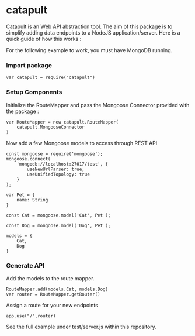 
# catapult

Catapult is an Web API abstraction tool. The aim of this package is to simplify adding data endpoints to a NodeJS application/server. Here is a quick guide of how this works :

For the following example to work, you must have MongoDB running.

### Import package

	var catapult = require("catapult")


###  Setup Components

Initialize the RouteMapper and pass the Mongoose Connector provided with the package :

	var RouteMapper = new catapult.RouteMapper(
		catapult.MongooseConnector
	)

Now add a few Mongoose models to access through REST API

	const mongoose = require('mongoose');
	mongoose.connect(
	    'mongodb://localhost:27017/test', {
	        useNewUrlParser: true,
	        useUnifiedTopology: true
	    }
	);

	var Pet = { 
		name: String 
	}

	const Cat = mongoose.model('Cat', Pet );

	const Dog = mongoose.model('Dog', Pet );

	models = {
		Cat,
		Dog
	}

### Generate API

Add the models to the route mapper. 

	RouteMapper.add(models.Cat, models.Dog)
	var router = RouteMapper.getRouter()

Assign a route for your new endpoints 

	app.use("/",router)


See the full example under test/server.js within this repository.